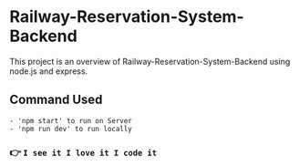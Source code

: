 # Railway-Reservation-System-Backend

This project is an overview of Railway-Reservation-System-Backend using node.js and express.

## Command Used

    - 'npm start' to run on Server
    - 'npm run dev' to run locally

### :point_right: `I see it I love it I code it`

